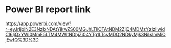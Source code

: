 # Power BI report link
https://app.powerbi.com/view?r=eyJrIjoiN2E3NzIxNDAtYjkwZS00MGJhLTliOTAtNDM2ZjQ4MDMzYzIzIiwidCI6IjQxYWI0MmE5LTM4MWItNDhjZi04YTg1LTcyMDQ2NDkyMjk3NiIsImMiOjEwfQ%3D%3D
